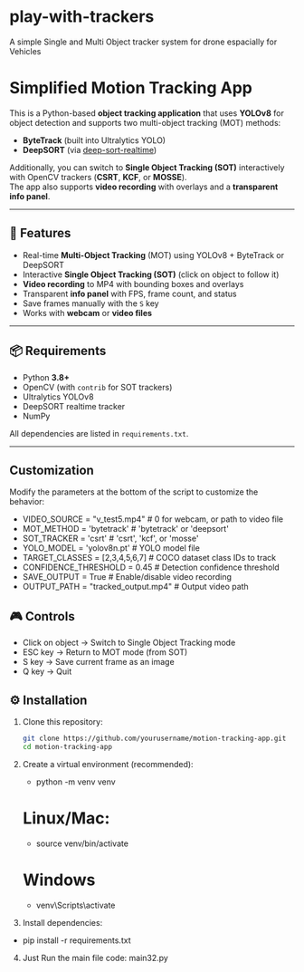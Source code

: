 # play-with-trackers
A simple Single and Multi Object tracker system for drone espacially for Vehicles

# Simplified Motion Tracking App

This is a Python-based **object tracking application** that uses **YOLOv8** for object detection and supports two multi-object tracking (MOT) methods:
- **ByteTrack** (built into Ultralytics YOLO)
- **DeepSORT** (via [deep-sort-realtime](https://github.com/levan92/deep-sort-realtime))

Additionally, you can switch to **Single Object Tracking (SOT)** interactively with OpenCV trackers (**CSRT**, **KCF**, or **MOSSE**).  
The app also supports **video recording** with overlays and a **transparent info panel**.

---

## 🚀 Features
- Real-time **Multi-Object Tracking** (MOT) using YOLOv8 + ByteTrack or DeepSORT
- Interactive **Single Object Tracking (SOT)** (click on object to follow it)
- **Video recording** to MP4 with bounding boxes and overlays
- Transparent **info panel** with FPS, frame count, and status
- Save frames manually with the `S` key
- Works with **webcam** or **video files**

---

## 📦 Requirements
- Python **3.8+**  
- OpenCV (with `contrib` for SOT trackers)  
- Ultralytics YOLOv8  
- DeepSORT realtime tracker  
- NumPy  

All dependencies are listed in `requirements.txt`.

---


## Customization
Modify the parameters at the bottom of the script to customize the behavior:
- VIDEO_SOURCE = "v_test5.mp4"        # 0 for webcam, or path to video file
- MOT_METHOD = 'bytetrack'            # 'bytetrack' or 'deepsort'
- SOT_TRACKER = 'csrt'                # 'csrt', 'kcf', or 'mosse'
- YOLO_MODEL = 'yolov8n.pt'           # YOLO model file
- TARGET_CLASSES = [2,3,4,5,6,7]      # COCO dataset class IDs to track
- CONFIDENCE_THRESHOLD = 0.45         # Detection confidence threshold
- SAVE_OUTPUT = True                  # Enable/disable video recording
- OUTPUT_PATH = "tracked_output.mp4"  # Output video path


## 🎮 Controls
- Click on object → Switch to Single Object Tracking mode
- ESC key → Return to MOT mode (from SOT)
- S key → Save current frame as an image
- Q key → Quit


## ⚙️ Installation

1. Clone this repository:
   ```bash
   git clone https://github.com/yourusername/motion-tracking-app.git
   cd motion-tracking-app

2. Create a virtual environment (recommended):
   
   - python -m venv venv
   # Linux/Mac:
   - source venv/bin/activate
   # Windows  
   - venv\Scripts\activate

3. Install dependencies:

  - pip install -r requirements.txt

4. Just Run the main file code: main32.py



